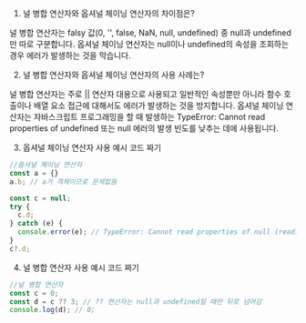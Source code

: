 1. 널 병합 연산자와 옵셔널 체이닝 연산자의 차이점은?

널 병합 연산자는 falsy 값(0, '', false, NaN, null, undefined) 중 null과 undefined만 따로 구분합니다. 옵셔널 체이닝 연산자는 null이나 undefined의 속성을 조회하는 경우 에러가 발생하는 것을 막습니다.

2. 널 병합 연산자와 옵셔널 체이닝 연산자의 사용 사례는?

널 병합 연산자는 주로 || 연산자 대용으로 사용되고 일반적인 속성뿐만 아니라 함수 호출이나 배열 요소 접근에 대해서도 에러가 발생하는 것을 방지합니다. 옵셔널 체이닝 연산자는 자바스크립트 프로그래밍을 할 때 발생하는 TypeError: Cannot read properties of undefined 또는 null 에러의 발생 빈도를 낮추는 데에 사용됩니다.

3. 옵셔널 체이닝 연산자 사용 예시 코드 짜기

``` node.js
//옵셔널 체이닝 연산자
const a = {}
a.b; // a가 객체이므로 문제없음

const c = null;
try {
  c.d;
} catch (e) {
  console.error(e); // TypeError: Cannot read properties of null (reading 'd')
}
c?.d; 
```
4. 널 병합 연산자 사용 예시 코드 짜기
```node.js
//널 병합 연산자
const c = 0;
const d = c ?? 3; // ?? 연산자는 null과 undefined일 때만 뒤로 넘어감
console.log(d); // 0;
```
